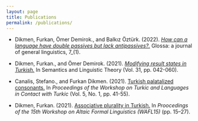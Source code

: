 ```yaml
---
layout: page
title: Publications
permalink: /publications/
---
```


- Dikmen, Furkan, Ömer Demirok., and Balkız Öztürk. (2022). [_How can a language have double passives but lack antipassives?._](https://www.glossa-journal.org/article/id/6553/) Glossa: a journal of general linguistics, 7_(1).

- Dikmen, Furkan., and Ömer Demirok. (2021). [_Modifying result states in Turkish._](https://journals.linguisticsociety.org/proceedings/index.php/SALT/article/view/31.003) In Semantics and Linguistic Theory (Vol. 31, pp. 042-060).

- Canalis, Stefano., and Furkan Dikmen. (2021). [Turkish palatalized consonants.](https://journals.linguisticsociety.org/proceedings/index.php/tu/article/view/4781) In _Proceedings of the Workshop on Turkic and Languages in Contact with Turkic_ (Vol. 5, No. 1, pp. 41-55).

- Dikmen, Furkan. (2021). [Associative plurality in Turkish.](https://furkandikmen.com/assets/publications/Associative_plurality_in_Turkish.pdf) In _Proocedings of the 15th Workshop on Altaic Formal Linguistics (WAFL15)_ (pp. 15–27).
